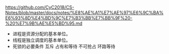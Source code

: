 https://github.com/CyC2018/CS-Notes/blob/master/docs/notes/%E8%AE%A1%E7%AE%97%E6%9C%BA%E6%93%8D%E4%BD%9C%E7%B3%BB%E7%BB%9F%20-%20%E7%9B%AE%E5%BD%95.md
* 进程是资源分配的基本单位。
* 线程是独立调度的基本单位。
* 死锁的必要条件 互斥 占有和等待 不可抢占 环路等待